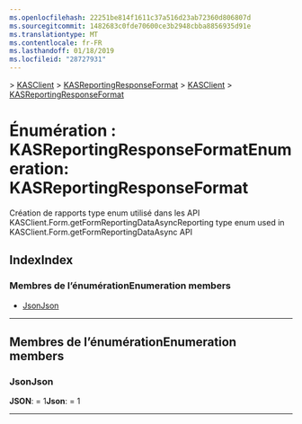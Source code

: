 ```yaml
---
ms.openlocfilehash: 22251be814f1611c37a516d23ab72360d806807d
ms.sourcegitcommit: 1482683c0fde70600ce3b2948cbba8856935d91e
ms.translationtype: MT
ms.contentlocale: fr-FR
ms.lasthandoff: 01/18/2019
ms.locfileid: "28727931"
---
```

<span data-ttu-id="b0f0d-101">[](../README.md) > [KASClient](../modules/kasclient.md) > [KASReportingResponseFormat](../enums/kasclient.kasreportingresponseformat.md)</span><span class="sxs-lookup"><span data-stu-id="b0f0d-101">[](../README.md) > [KASClient](../modules/kasclient.md) > [KASReportingResponseFormat](../enums/kasclient.kasreportingresponseformat.md)</span></span>

# <a name="enumeration-kasreportingresponseformat"></a><span data-ttu-id="b0f0d-102">Énumération : KASReportingResponseFormat</span><span class="sxs-lookup"><span data-stu-id="b0f0d-102">Enumeration: KASReportingResponseFormat</span></span>

<span data-ttu-id="b0f0d-103">Création de rapports type enum utilisé dans les API KASClient.Form.getFormReportingDataAsync</span><span class="sxs-lookup"><span data-stu-id="b0f0d-103">Reporting type enum used in KASClient.Form.getFormReportingDataAsync API</span></span>
## <a name="index"></a><span data-ttu-id="b0f0d-104">Index</span><span class="sxs-lookup"><span data-stu-id="b0f0d-104">Index</span></span>

### <a name="enumeration-members"></a><span data-ttu-id="b0f0d-105">Membres de l’énumération</span><span class="sxs-lookup"><span data-stu-id="b0f0d-105">Enumeration members</span></span>

* [<span data-ttu-id="b0f0d-106">Json</span><span class="sxs-lookup"><span data-stu-id="b0f0d-106">Json</span></span>](kasclient.kasreportingresponseformat.md#json)

---

## <a name="enumeration-members"></a><span data-ttu-id="b0f0d-107">Membres de l’énumération</span><span class="sxs-lookup"><span data-stu-id="b0f0d-107">Enumeration members</span></span>

<a id="json"></a>

###  <a name="json"></a><span data-ttu-id="b0f0d-108">Json</span><span class="sxs-lookup"><span data-stu-id="b0f0d-108">Json</span></span>

<span data-ttu-id="b0f0d-109">**JSON**: = 1</span><span class="sxs-lookup"><span data-stu-id="b0f0d-109">**Json**:  = 1</span></span>

___

